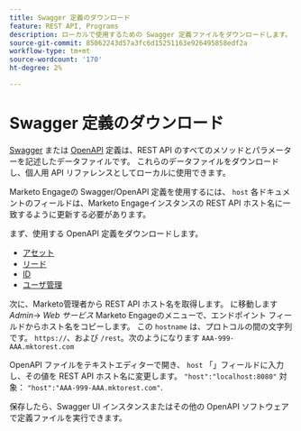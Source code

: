 ```yaml
---
title: Swagger 定義のダウンロード
feature: REST API, Programs
description: ローカルで使用するための Swagger 定義ファイルをダウンロードします。
source-git-commit: 85062243d57a3fc6d15251163e926495858edf2a
workflow-type: tm+mt
source-wordcount: '170'
ht-degree: 2%

---
```


# Swagger 定義のダウンロード

[Swagger](https://swagger.io/) または [OpenAPI](https://www.openapis.org/) 定義は、REST API のすべてのメソッドとパラメーターを記述したデータファイルです。 これらのデータファイルをダウンロードし、個人用 API リファレンスとしてローカルに使用できます。

Marketo Engageの Swagger/OpenAPI 定義を使用するには、 `host` 各ドキュメントのフィールドは、Marketo Engageインスタンスの REST API ホスト名に一致するように更新する必要があります。

まず、使用する OpenAPI 定義をダウンロードします。

* [アセット](assets/swagger-asset.json)
* [リード](assets/swagger-mapi.json)
* [ID](assets/swagger-identity.json)
* [ユーザ管理](assets/swagger-user.json)

次に、Marketo管理者から REST API ホスト名を取得します。 に移動します _Admin_-> _Web サービス_ Marketo Engageのメニューで、エンドポイント フィールドからホスト名をコピーします。 この `hostname` は、プロトコルの間の文字列です。 `https://`、および `/rest`。次のようになります `AAA-999-AAA.mktorest.com`

OpenAPI ファイルをテキストエディターで開き、 `host` 「」フィールドに入力し、その値を REST API ホスト名に変更します。 `"host":"localhost:8080"` 対象： `"host":"AAA-999-AAA.mktorest.com"`.

保存したら、Swagger UI インスタンスまたはその他の OpenAPI ソフトウェアで定義ファイルを実行できます。
